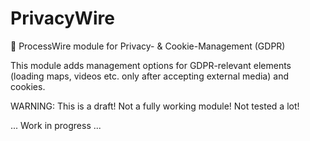 # PrivacyWire
🍪 ProcessWire module for Privacy- &amp; Cookie-Management (GDPR)

This module adds management options for GDPR-relevant elements (loading maps, videos etc. only after accepting external media) and cookies. 

WARNING: This is a draft! Not a fully working module! Not tested a lot!

... Work in progress ...
